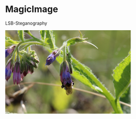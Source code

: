# MagicImage
LSB-Steganography 

<p>
  <a href="https://git-scm.com/docs" target="_blank"><img src="secret.png" width="400"></a>
</p>
